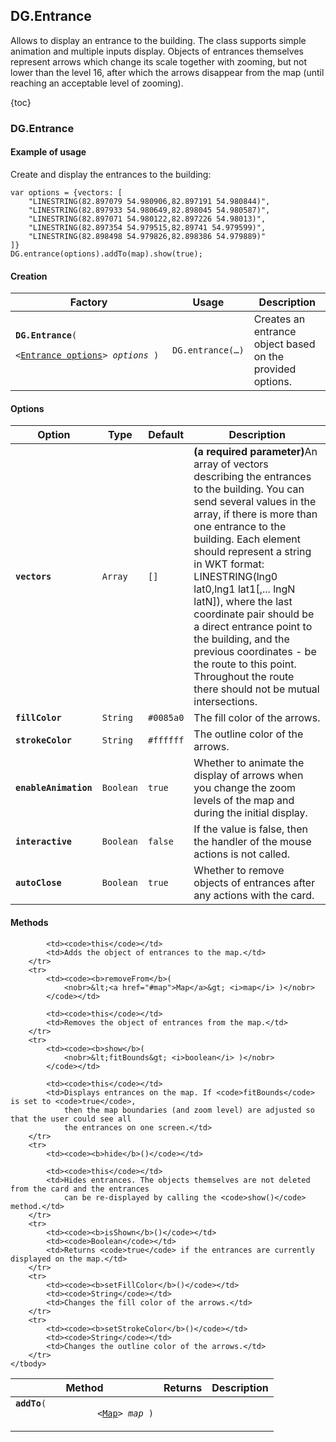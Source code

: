 ## DG.Entrance

Allows to display an entrance to the building. The class supports simple animation and multiple inputs display.
Objects of entrances themselves represent arrows which change its scale together with zooming, but not lower
than the level 16, after which the arrows disappear from the map (until reaching an acceptable level of zooming).

{toc}

### DG.Entrance

#### Example of usage

Create and display the entrances to the building:

    var options = {vectors: [
        "LINESTRING(82.897079 54.980906,82.897191 54.980844)",
        "LINESTRING(82.897933 54.980649,82.898045 54.980587)",
        "LINESTRING(82.897071 54.980122,82.897226 54.98013)",
        "LINESTRING(82.897354 54.979515,82.89741 54.979599)",
        "LINESTRING(82.898498 54.979826,82.898386 54.979889)"
    ]}
    DG.entrance(options).addTo(map).show(true);

#### Creation

<table>
    <thead>
        <tr>
            <th>Factory</th>
            <th>Usage</th>
            <th>Description</th>
        </tr>
    </thead>
    <tbody>
        <tr>
            <td><code><b>DG.Entrance</b>(
                <nobr>&lt;<a href="#entrance-options">Entrance options</a>&gt; <i>options</i> )</nobr>
            </code></td>
            <td><code>DG.entrance(&hellip;)</code></td>
            <td>Creates an entrance object based on the provided options.</td>
        </tr>
    </tbody>
</table>

#### Options

<table>
    <thead>
        <tr>
            <th>Option</th>
            <th>Type</th>
            <th>Default</th>
            <th>Description</th>
        </tr>
    </thead>
    <tbody>
        <tr>
            <td><code><b>vectors</b></code></td>
            <td><code>Array</td>
            <td><code>[]</code></td>
            <td><b>(a required parameter)</b>An array of vectors describing the entrances to the building.
                You can send several values in the array, if there is more than one entrance to the building.
                Each element should represent a string in WKT format: LINESTRING(lng0 lat0,lng1 lat1[,... lngN latN]),
                where the last coordinate pair should be a direct entrance point to the building, and the previous
                coordinates - be the route to this point. Throughout the route there should not be mutual intersections.</td>
        </tr>
        <tr>
            <td><code><b>fillColor</b></code></td>
            <td><code>String</td>
            <td><code>#0085a0</code></td>
            <td>The fill color of the arrows.</td>
        </tr>
        <tr>
            <td><code><b>strokeColor</b></code></td>
            <td><code>String</td>
            <td><code>#ffffff</code></td>
            <td>The outline color of the arrows.</td>
        </tr>
        <tr>
            <td><code><b>enableAnimation</b></code></td>
            <td><code>Boolean</td>
            <td><code>true</code></td>
            <td>Whether to animate the display of arrows when you change the zoom levels of the map and during the initial display.</td>
        </tr>
        <tr>
            <td><code><b>interactive</b></code></td>
            <td><code>Boolean</td>
            <td><code>false</code></td>
            <td>If the value is false, then the handler of the mouse actions is not called.</td>
        </tr>
        <tr>
            <td><code><b>autoClose</b></code></td>
            <td><code>Boolean</td>
            <td><code>true</code></td>
            <td>Whether to remove objects of entrances after any actions with the card.</td>
        </tr>
    </tbody>
</table>

#### Methods

<table>
    <thead>
        <tr>
            <th>Method</th>
            <th>Returns</th>
            <th>Description</th>
        </tr>
    </thead>
    <tbody>
        <tr>
            <td><code><b>addTo</b>(
                <nobr>&lt;<a href="#map">Map</a>&gt; <i>map</i> )</nobr>
            </code></td>

            <td><code>this</code></td>
            <td>Adds the object of entrances to the map.</td>
        </tr>
        <tr>
            <td><code><b>removeFrom</b>(
                <nobr>&lt;<a href="#map">Map</a>&gt; <i>map</i> )</nobr>
            </code></td>

            <td><code>this</code></td>
            <td>Removes the object of entrances from the map.</td>
        </tr>
        <tr>
            <td><code><b>show</b>(
                <nobr>&lt;fitBounds&gt; <i>boolean</i> )</nobr>
            </code></td>

            <td><code>this</code></td>
            <td>Displays entrances on the map. If <code>fitBounds</code> is set to <code>true</code>,
                then the map boundaries (and zoom level) are adjusted so that the user could see all
                the entrances on one screen.</td>
        </tr>
        <tr>
            <td><code><b>hide</b>()</code></td>

            <td><code>this</code></td>
            <td>Hides entrances. The objects themselves are not deleted from the card and the entrances
                can be re-displayed by calling the <code>show()</code> method.</td>
        </tr>
        <tr>
            <td><code><b>isShown</b>()</code></td>
            <td><code>Boolean</code></td>
            <td>Returns <code>true</code> if the entrances are currently displayed on the map.</td>
        </tr>
        <tr>
            <td><code><b>setFillColor</b>()</code></td>
            <td><code>String</code></td>
            <td>Changes the fill color of the arrows.</td>
        </tr>
        <tr>
            <td><code><b>setStrokeColor</b>()</code></td>
            <td><code>String</code></td>
            <td>Changes the outline color of the arrows.</td>
        </tr>
    </tbody>
</table>
